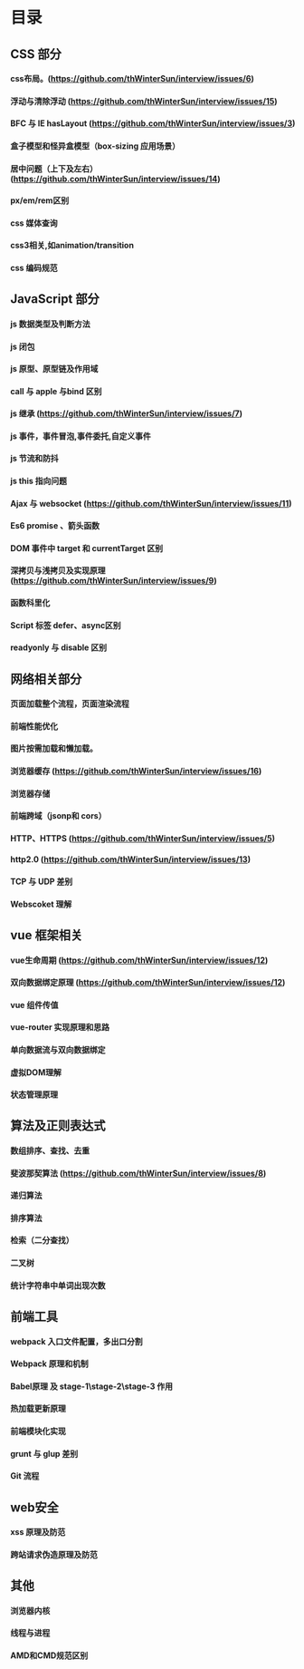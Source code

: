 
# 目录

## CSS 部分

#### css布局。(https://github.com/thWinterSun/interview/issues/6)
#### 浮动与清除浮动 (https://github.com/thWinterSun/interview/issues/15)
#### BFC 与 IE hasLayout   (https://github.com/thWinterSun/interview/issues/3)
#### 盒子模型和怪异盒模型（box-sizing 应用场景）
#### 居中问题（上下及左右）(https://github.com/thWinterSun/interview/issues/14)
#### px/em/rem区别
#### css 媒体查询
#### css3相关,如animation/transition
#### css 编码规范

## JavaScript 部分

#### js 数据类型及判断方法
#### js 闭包
#### js 原型、原型链及作用域
#### call 与 apple 与bind 区别
#### js 继承 (https://github.com/thWinterSun/interview/issues/7)
#### js 事件，事件冒泡,事件委托,自定义事件
#### js 节流和防抖
#### js this 指向问题
#### Ajax 与 websocket (https://github.com/thWinterSun/interview/issues/11)
#### Es6 promise 、箭头函数
#### DOM 事件中 target 和 currentTarget 区别
#### 深拷贝与浅拷贝及实现原理 (https://github.com/thWinterSun/interview/issues/9)
#### 函数科里化
#### Script 标签 defer、async区别
#### readyonly 与 disable 区别

## 网络相关部分

#### 页面加载整个流程，页面渲染流程
#### 前端性能优化
#### 图片按需加载和懒加载。
#### 浏览器缓存  (https://github.com/thWinterSun/interview/issues/16)
#### 浏览器存储
#### 前端跨域（jsonp和 cors）
#### HTTP、HTTPS (https://github.com/thWinterSun/interview/issues/5)
#### http2.0 (https://github.com/thWinterSun/interview/issues/13)
#### TCP 与 UDP 差别
#### Webscoket 理解

## vue 框架相关

#### vue生命周期 (https://github.com/thWinterSun/interview/issues/12)
#### 双向数据绑定原理 (https://github.com/thWinterSun/interview/issues/12)
#### vue 组件传值
#### vue-router 实现原理和思路
#### 单向数据流与双向数据绑定
#### 虚拟DOM理解
#### 状态管理原理

## 算法及正则表达式
#### 数组排序、查找、去重
#### 斐波那契算法 (https://github.com/thWinterSun/interview/issues/8)
#### 递归算法
#### 排序算法
#### 检索（二分查找）
#### 二叉树
#### 统计字符串中单词出现次数

## 前端工具
#### webpack 入口文件配置，多出口分割
#### Webpack 原理和机制
#### Babel原理 及 stage-1\stage-2\stage-3 作用 
#### 热加载更新原理
#### 前端模块化实现
#### grunt 与 glup 差别
#### Git 流程

## web安全
#### xss 原理及防范
#### 跨站请求伪造原理及防范

## 其他

#### 浏览器内核
#### 线程与进程
#### AMD和CMD规范区别






